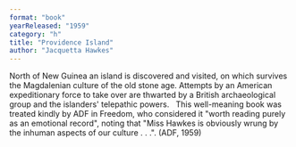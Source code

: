 ```yaml
---
format: "book"
yearReleased: "1959"
category: "h"
title: "Providence Island"
author: "Jacquetta Hawkes"
---
```

North of New Guinea an island is discovered and visited,  on which survives the Magdalenian culture of the old stone age. Attempts by an  American expeditionary force to take over are thwarted by a British  archaeological group and the islanders' telepathic powers.
 
This well-meaning book was treated kindly by ADF in Freedom, who considered it "worth reading purely as an  emotional record", noting that "Miss Hawkes is obviously wrung by the  inhuman aspects of our culture . . .". (ADF, 1959)
 
